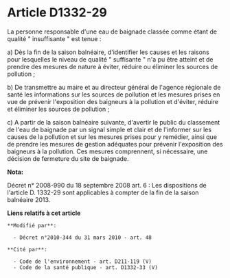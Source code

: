# Article D1332-29

La personne responsable d'une eau de baignade classée comme étant de qualité " insuffisante " est tenue : 

a) Dès la fin de la saison balnéaire, d'identifier les causes et les raisons pour lesquelles le niveau de qualité "
suffisante " n'a pu être atteint et de prendre des mesures de nature à éviter, réduire ou éliminer les sources de
pollution ; 

b) De transmettre au maire et au directeur général de l'agence régionale de santé  les informations sur les sources de
pollution et les mesures prises en vue de prévenir l'exposition des baigneurs à la pollution et d'éviter, réduire et éliminer
les sources de pollution ; 

c) A partir de la saison balnéaire suivante, d'avertir le public du classement de l'eau de baignade par un signal simple et
clair et de l'informer sur les causes de la pollution et sur les mesures prises pour y remédier, ainsi que de prendre les
mesures de gestion adéquates pour prévenir l'exposition des baigneurs à la pollution. Ces mesures comprennent, si nécessaire,
une décision de fermeture du site de baignade.

**Nota:**

Décret n° 2008-990 du 18 septembre 2008 art. 6 : Les dispositions de l'article D. 1332-29 sont applicables à compter de la
fin de la saison balnéaire 2013.

**Liens relatifs à cet article**

	**Modifié par**:

	  - Décret n°2010-344 du 31 mars 2010 - art. 48

	**Cité par**:

	  - Code de l'environnement - art. D211-119 (V)
	  - Code de la santé publique - art. D1332-33 (V)
